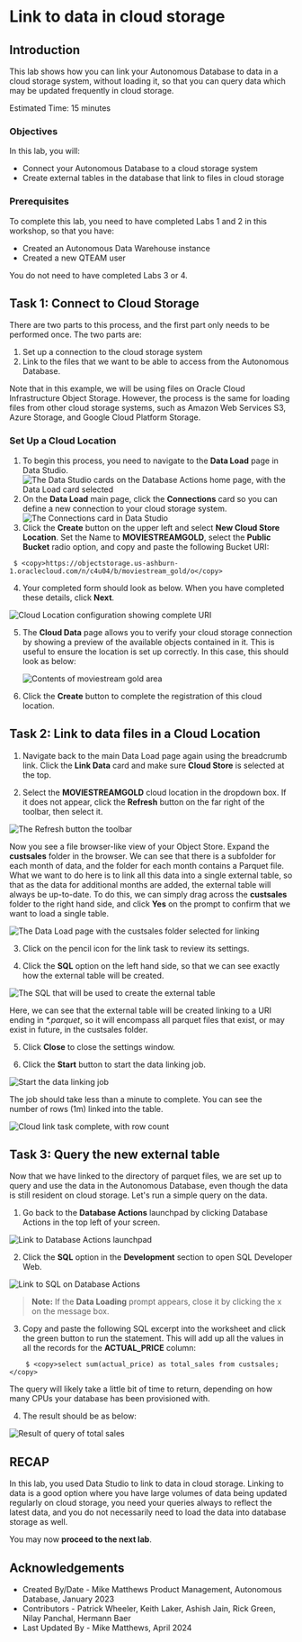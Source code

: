 # Link to data in cloud storage

## Introduction

This lab shows how you can link your Autonomous Database to data in a cloud storage system, without loading it, so that you can query data which may be updated frequently in cloud storage.

Estimated Time: 15 minutes

### Objectives

In this lab, you will:

- Connect your Autonomous Database to a cloud storage system
- Create external tables in the database that link to files in cloud storage

### Prerequisites

To complete this lab, you need to have completed Labs 1 and 2 in this workshop, so that you have:

- Created an Autonomous Data Warehouse instance
- Created a new QTEAM user

You do not need to have completed Labs 3 or 4.

## Task 1: Connect to Cloud Storage

There are two parts to this process, and the first part only needs to be performed once. The two parts are:

1. Set up a connection to the cloud storage system
2. Link to the files that we want to be able to access from the Autonomous Database.

Note that in this example, we will be using files on Oracle Cloud Infrastructure Object Storage. However, the process is the same for loading files from other cloud storage systems, such as Amazon Web Services S3, Azure Storage, and Google Cloud Platform Storage.

### Set Up a Cloud Location

1. To begin this process, you need to navigate to the **Data Load** page in Data Studio. 
  ![The Data Studio cards on the Database Actions home page, with the Data Load card selected](images/launch-data-load.png)
2. On the **Data Load** main page, click the **Connections** card so you can define a new connection to your cloud storage system.
  ![The Connections card in Data Studio](images/cloudlocations.png)
3. Click the **Create** button on the upper left and select **New Cloud Store Location**. Set the Name to **MOVIESTREAMGOLD**, select the **Public Bucket** radio option, and copy and paste the following Bucket URI:

 ```
  $ <copy>https://objectstorage.us-ashburn-1.oraclecloud.com/n/c4u04/b/moviestream_gold/o</copy>
 
 ```

4. Your completed form should look as below. When you have completed these details, click **Next**.

  ![Cloud Location configuration showing complete URI](images/cloudstoragelink.png)

5. The **Cloud Data** page allows you to verify your cloud storage connection by showing a preview of the available objects contained in it. This is useful to ensure the location is set up correctly. In this case, this should look as below:

   ![Contents of moviestream gold area](images/cloudstoragelink2.png)

6. Click the **Create** button to complete the registration of this cloud location.

## Task 2: Link to data files in a Cloud Location

1. Navigate back to the main Data Load page again using the breadcrumb link. Click the **Link Data** card and make sure **Cloud Store** is selected at the top. 

2. Select the **MOVIESTREAMGOLD** cloud location in the dropdown box. If it does not appear, click the **Refresh** button on the far right of the toolbar, then select it.

  ![The Refresh button the toolbar](images/refresh.png)

  Now you see a file browser-like view of your Object Store. Expand the **custsales** folder in the browser. We can see that there is a subfolder for each month of data, and the folder for each month contains a Parquet file. What we want to do here is to link all this data into a single external table, so that as the data for additional months are added, the external table will always be up-to-date. To do this, we can simply drag across the **custsales** folder to the right hand side, and click **Yes** on the prompt to confirm that we want to load a single table.

  ![The Data Load page with the custsales folder selected for linking](images/linkcustsales.png)

3. Click on the pencil icon for the link task to review its settings.

4. Click the **SQL** option on the left hand side, so that we can see exactly how the external table will be created. 

  ![The SQL that will be used to create the external table](images/linksql.png)

  Here, we can see that the external table will be created linking to a URI ending in *\*.parquet*, so it will encompass all parquet files that exist, or may exist in future, in the custsales folder.

5. Click **Close** to close the settings window.

6. Click the **Start** button to start the data linking job.

  ![Start the data linking job](images/startlink.png)

  The job should take less than a minute to complete. You can see the number of rows (1m) linked into the table.

  ![Cloud link task complete, with row count](images/linkcomplete.png)

## Task 3: Query the new external table

Now that we have linked to the directory of parquet files, we are set up to query and use the data in the Autonomous Database, even though the data is still resident on cloud storage. Let's run a simple query on the data.

1. Go back to the **Database Actions** launchpad by clicking Database Actions in the top left of your screen.

  ![Link to Database Actions launchpad](images/goto-launchpad.png)

2. Click the **SQL** option in the **Development** section to open SQL Developer Web.

  ![Link to SQL on Database Actions](images/goto-sql.png)

  >**Note:** If the **Data Loading** prompt appears, close it by clicking the x on the message box.

3. Copy and paste the following SQL excerpt into the worksheet and click the green button to run the statement. This will add up all the values in all the records for the **ACTUAL_PRICE** column:

```
    $ <copy>select sum(actual_price) as total_sales from custsales;</copy>
```

  The query will likely take a little bit of time to return, depending on how many CPUs your database has been provisioned with.

4. The result should be as below:

  ![Result of query of total sales](images/sum-sales.png)

## RECAP

In this lab, you used Data Studio to link to data in cloud storage. Linking to data is a good option where you have large volumes of data being updated regularly on cloud storage, you need your queries always to reflect the latest data, and you do not necessarily need to load the data into database storage as well. 

You may now **proceed to the next lab**.

## Acknowledgements

- Created By/Date - Mike Matthews Product Management, Autonomous Database, January 2023
- Contributors - Patrick Wheeler, Keith Laker, Ashish Jain, Rick Green, Nilay Panchal, Hermann Baer
- Last Updated By - Mike Matthews, April 2024
